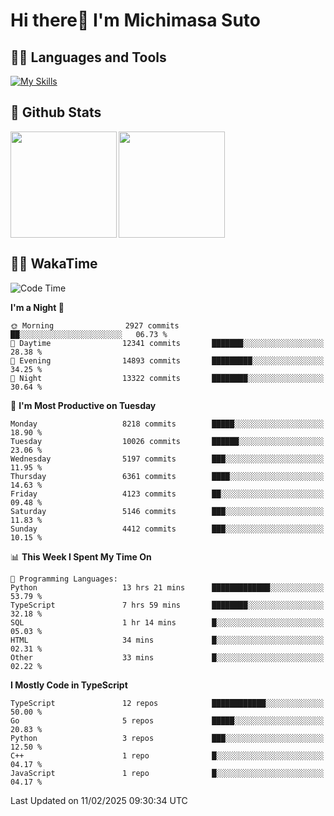 # Hi there👋 I'm Michimasa Suto

## 🧑‍💻 Languages and Tools
[![My Skills](https://skillicons.dev/icons?i=ts,nextjs,react,vue,python,go,aws,docker,nodejs,redux,solidity,firebase,gcp,js,bootstrap,tailwind,materialui,html,css,wordpress,xd,figma,raspberrypi,arduino)](https://skillicons.dev)

<!--
**Suto-Michimasa/Suto-Michimasa** is a ✨ _special_ ✨ repository because its `README.md` (this file) appears on your GitHub profile.

Here are some ideas to get you started:

- 🔭 I’m currently working on ...
- 🌱 I’m currently learning ...
- 👯 I’m looking to collaborate on ...
- 🤔 I’m looking for help with ...
- 💬 Ask me about ...
- 📫 How to reach me: ...
- 😄 Pronouns: ...
- ⚡ Fun fact: ...
-->
## 💎 Github Stats

<div>
  <img height="170" align="left" src="https://github-readme-stats.vercel.app/api?username=Suto-michimasa&count_private=true&show_icons=true&theme=dark" />
  <img height="170" src="https://github-readme-stats.vercel.app/api/top-langs/?username=Suto-michimasa&langs_count=8&layout=compact&theme=dark" />
</div>

<!-- ## 🏆 GitHub Profile Trophy

<img width="800" src="https://github-profile-trophy.vercel.app/?username=Suto-michimasa&theme=onedark&no-frame=true"/>
 -->

## 🧑‍💻 WakaTime
<!--START_SECTION:waka-->
![Code Time](http://img.shields.io/badge/Code%20Time-605%20hrs%208%20mins-blue)

**I'm a Night 🦉** 

```text
🌞 Morning                2927 commits        ██░░░░░░░░░░░░░░░░░░░░░░░   06.73 % 
🌆 Daytime                12341 commits       ███████░░░░░░░░░░░░░░░░░░   28.38 % 
🌃 Evening                14893 commits       █████████░░░░░░░░░░░░░░░░   34.25 % 
🌙 Night                  13322 commits       ████████░░░░░░░░░░░░░░░░░   30.64 % 
```
📅 **I'm Most Productive on Tuesday** 

```text
Monday                   8218 commits        █████░░░░░░░░░░░░░░░░░░░░   18.90 % 
Tuesday                  10026 commits       ██████░░░░░░░░░░░░░░░░░░░   23.06 % 
Wednesday                5197 commits        ███░░░░░░░░░░░░░░░░░░░░░░   11.95 % 
Thursday                 6361 commits        ████░░░░░░░░░░░░░░░░░░░░░   14.63 % 
Friday                   4123 commits        ██░░░░░░░░░░░░░░░░░░░░░░░   09.48 % 
Saturday                 5146 commits        ███░░░░░░░░░░░░░░░░░░░░░░   11.83 % 
Sunday                   4412 commits        ███░░░░░░░░░░░░░░░░░░░░░░   10.15 % 
```


📊 **This Week I Spent My Time On** 

```text
💬 Programming Languages: 
Python                   13 hrs 21 mins      █████████████░░░░░░░░░░░░   53.79 % 
TypeScript               7 hrs 59 mins       ████████░░░░░░░░░░░░░░░░░   32.18 % 
SQL                      1 hr 14 mins        █░░░░░░░░░░░░░░░░░░░░░░░░   05.03 % 
HTML                     34 mins             █░░░░░░░░░░░░░░░░░░░░░░░░   02.31 % 
Other                    33 mins             █░░░░░░░░░░░░░░░░░░░░░░░░   02.22 % 
```

**I Mostly Code in TypeScript** 

```text
TypeScript               12 repos            ████████████░░░░░░░░░░░░░   50.00 % 
Go                       5 repos             █████░░░░░░░░░░░░░░░░░░░░   20.83 % 
Python                   3 repos             ███░░░░░░░░░░░░░░░░░░░░░░   12.50 % 
C++                      1 repo              █░░░░░░░░░░░░░░░░░░░░░░░░   04.17 % 
JavaScript               1 repo              █░░░░░░░░░░░░░░░░░░░░░░░░   04.17 % 
```




 Last Updated on 11/02/2025 09:30:34 UTC
<!--END_SECTION:waka-->

